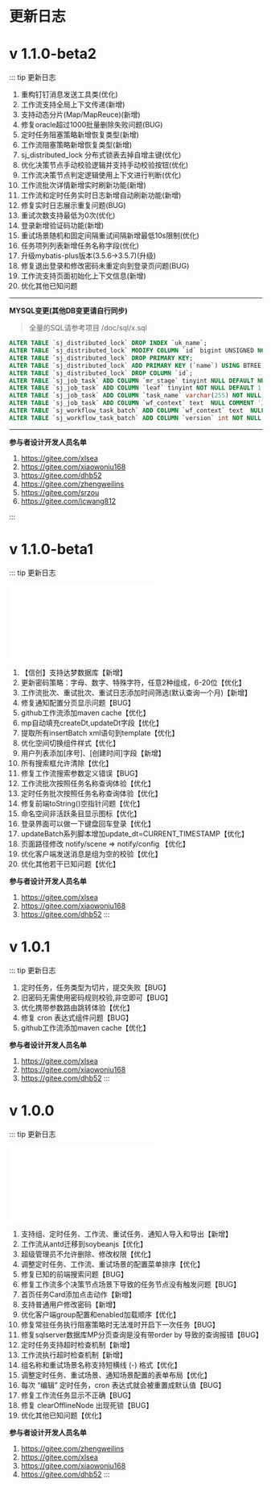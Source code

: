 # 更新日志

# v 1.1.0-beta2
::: tip 更新日志
<br/>

1. 重构钉钉消息发送工具类(优化)
2. 工作流支持全局上下文传递(新增)
3. 支持动态分片(Map/MapReuce)(新增)
4. 修复oracle超过1000批量删除失败问题(BUG)
5. 定时任务阻塞策略新增恢复类型(新增)
6. 工作流阻塞策略新增恢复类型(新增)
7. sj_distributed_lock 分布式锁表去掉自增主键(优化)
8. 优化决策节点手动校验逻辑并支持手动校验按钮(优化)
9. 工作流决策节点判定逻辑使用上下文进行判断(优化)
10. 工作流批次详情新增实时刷新功能(新增)
11. 工作流和定时任务实时日志新增自动刷新功能(新增)
12. 修复实时日志展示重复问题(BUG)
13. 重试次数支持最低为0次(优化)
14. 登录新增验证码功能(新增)
15. 重试场景随机和固定间隔重试间隔新增最低10s限制(优化)
16. 任务项列列表新增任务名称字段(优化)
17. 升级mybatis-plus版本(3.5.6->3.5.7)(升级)
18. 修复退出登录和修改密码未重定向到登录页问题(BUG)
19. 工作流支持页面初始化上下文信息(新增)
20. 优化其他已知问题
------------------------------------------------------------------------
**MYSQL变更(其他DB变更请自行同步)**
> 全量的SQL请参考项目 /doc/sql/x.sql

```sql
ALTER TABLE `sj_distributed_lock` DROP INDEX `uk_name`;
ALTER TABLE `sj_distributed_lock` MODIFY COLUMN `id` bigint UNSIGNED NOT NULL COMMENT '主键';
ALTER TABLE `sj_distributed_lock` DROP PRIMARY KEY;
ALTER TABLE `sj_distributed_lock` ADD PRIMARY KEY (`name`) USING BTREE;
ALTER TABLE `sj_distributed_lock` DROP COLUMN `id`;
ALTER TABLE `sj_job_task` ADD COLUMN `mr_stage` tinyint NULL DEFAULT NULL COMMENT '动态分片所处阶段 1:map 2:reduce 3:mergeReduce';
ALTER TABLE `sj_job_task` ADD COLUMN `leaf` tinyint NOT NULL DEFAULT 1 COMMENT '叶子节点' AFTER `mr_stage`;
ALTER TABLE `sj_job_task` ADD COLUMN `task_name` varchar(255) NOT NULL DEFAULT '' COMMENT '任务名称';
ALTER TABLE `sj_job_task` ADD COLUMN `wf_context` text  NULL COMMENT '工作流全局上下文' ;
ALTER TABLE `sj_workflow_task_batch` ADD COLUMN `wf_context` text  NULL COMMENT '全局上下文' ;
ALTER TABLE `sj_workflow_task_batch` ADD COLUMN `version` int NOT NULL DEFAULT 1 COMMENT;
```
------------------------------------------------------------------------

**参与者设计开发人员名单**
1. https://gitee.com/xlsea
2. https://gitee.com/xiaowoniu168
3. https://gitee.com/dhb52
4. https://gitee.com/zhengweilins
5. https://gitee.com/srzou
6. https://gitee.com/jcwang812

:::


# v 1.1.0-beta1
::: tip 更新日志
<br/>
<iframe src="//player.bilibili.com/player.html?isOutside=true&aid=112666253199961&bvid=BV11W3ge4Et9&cid=500001593665638&p=1" scrolling="no" border="0" frameborder="no" framespacing="0" allowfullscreen="true"></iframe>

1. 【信创】支持达梦数据库【新增】
2. 更新密码策略：字母、数字、特殊字符，任意2种组成，6-20位【优化】
3. 工作流批次、重试批次、重试日志添加时间筛选(默认查询一个月)【新增】
4. 修复通知配置分页显示问题【BUG】
5. github工作流添加maven cache【优化】
6. mp自动填充createDt,updateDt字段【优化】
7. 提取所有insertBatch xml语句到template【优化】
8. 优化空间切换组件样式【优化】
9. 用户列表添加[序号]、[创建时间]字段【新增】
10. 所有搜索框允许清除【优化】
11. 修复工作流搜索参数定义错误【BUG】
12. 工作流批次按照任务名称查询体验【优化】
13. 定时任务批次按照任务名称查询体验【优化】
14. 修复前端toString()空指针问题【优化】
15. 命名空间非活跃条目显示图标【优化】
16. 登录界面可以做一下键盘回车登录【优化】
17. updateBatch系列脚本增加update_dt=CURRENT_TIMESTAMP【优化】
18. 页面路径修改 notify/scene => notify/config 【优化】
19. 优化客户端发送消息是组为空的校验【优化】
20.  优化其他若干已知问题【优化】

**参与者设计开发人员名单**
1. https://gitee.com/xlsea
2. https://gitee.com/xiaowoniu168
3. https://gitee.com/dhb52
:::


# v 1.0.1
::: tip 更新日志
1. 定时任务，任务类型为切片，提交失败【BUG】
2. 旧密码无需使用密码规则校验,非空即可【BUG】
3. 优化携带参数路由跳转体验【优化】
4. 修复 cron 表达式组件问题【BUG】
5. github工作流添加maven cache【优化】

**参与者设计开发人员名单**
1. https://gitee.com/xlsea
2. https://gitee.com/xiaowoniu168
3. https://gitee.com/dhb52
:::

# v 1.0.0 
::: tip 更新日志
<br/>
<iframe src="//player.bilibili.com/player.html?bvid=BV1Fr421w72q&page=1" scrolling="no" border="0" frameborder="no" framespacing="0" allowfullscreen="true"> </iframe>


1. 支持组、定时任务、工作流、重试任务、通知人导入和导出【新增】
2. 工作流从antd迁移到soybeanjs【优化】
3. 超级管理员不允许删除、修改权限【优化】
4. 调整定时任务、工作流、重试场景的配置菜单排序【优化】
5. 修复已知的前端搜索问题【BUG】
6. 修复工作流多个决策节点场景下导致的任务节点没有触发问题【BUG】
7. 首页任务Card添加点击动作【新增】
8. 支持普通用户修改密码【新增】
9. 优化客户端group配置和enabled加载顺序【优化】
10. 修复常驻任务执行阻塞策略时无法准时开启下一次任务【BUG】
11. 修复sqlserver数据库MP分页查询是没有带order by 导致的查询报错【BUG】
12. 定时任务支持超时检查机制【新增】
13. 工作流执行超时检查机制【新增】
14. 组名称和重试场景名称支持短横线 (-) 格式【优化】
15. 调整定时任务、重试场景、通知场景配置的表单布局【优化】
16. 每次 “编辑” 定时任务，cron 表达式就会被重置成默认值【BUG】
17. 修复工作流任务显示不正确【BUG】
18. 修复 clearOfflineNode 出现死锁【BUG】
19. 优化其他已知问题【优化】

 **参与者设计开发人员名单**
1. https://gitee.com/zhengweilins
2. https://gitee.com/xlsea
3. https://gitee.com/xiaowoniu168
4. https://gitee.com/dhb52
:::





